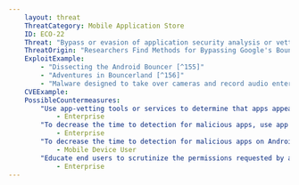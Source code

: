 ```yaml
---
    layout: threat
    ThreatCategory: Mobile Application Store
    ID: ECO-22
    Threat: "Bypass or evasion of application security analysis or vetting techniques to sneak an app into the store"
    ThreatOrigin: "Researchers Find Methods for Bypassing Google's Bouncer Android Security [^151]"
    ExploitExample:
        - "Dissecting the Android Bouncer [^155]"
        - "Adventures in Bouncerland [^156]"
        - "Malware designed to take over cameras and record audio enters Google Play [^99]"
    CVEExample:
    PossibleCountermeasures:
        "Use app-vetting tools or services to determine that apps appear free of malicious behaviors or vulnerabilities prior to authorizing their use.":
            - Enterprise
        "To decrease the time to detection for malicious apps, use app threat intelligence services to detect malicious apps installed on devices":
            - Enterprise
        "To decrease the time to detection for malicious apps on Android devices, use Android Verify Apps feature.":
            - Mobile Device User
        "Educate end users to scrutinize the permissions requested by apps, particularly if an updated version requests significantly different permissions than previous ones.":
            - Enterprise
---
```

